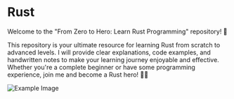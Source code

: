 # Rust
Welcome to the "From Zero to Hero: Learn Rust Programming" repository! 🚀

This repository is your ultimate resource for learning Rust from scratch to advanced levels. I will provide clear explanations, code examples, and handwritten notes to make your learning journey enjoyable and effective. Whether you're a complete beginner or have some programming experience, join me and become a Rust hero! 🦀📝

![Example Image](https://i.pinimg.com/564x/4a/36/76/4a36768ee8e21ecd01a11d0ac468f78a.jpg)



